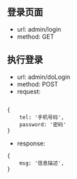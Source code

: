 ## 登录页面

* url: admin/login
* method: GET

## 执行登录

* url: admin/doLogin
* method: POST
* request:
```

{
    tel: '手机号码',
    password: '密码'
}

```

* response:

```
{
    msg: '信息描述',
}

```